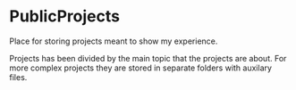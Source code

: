 # PublicProjects
Place for storing projects meant to show my experience.

Projects has been divided by the main topic that the projects are about.
For more complex projects they are stored in separate folders with auxilary files.
